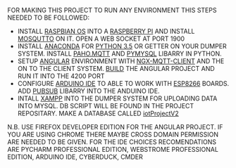 FOR MAKING THIS PROJECT TO RUN ANY ENVIRONMENT THIS STEPS NEEDED TO BE FOLLOWED:
- INSTALL [RASPBIAN OS](https://www.raspberrypi.org/downloads/raspbian/) INTO A [RASPBERRY PI](http://bdspeedytech.com/index.php?route=product/product&product_id=2674&search=RASPBERRY+PI) AND INSTALL [MOSQUTTO](https://www.instructables.com/id/Installing-MQTT-BrokerMosquitto-on-Raspberry-Pi/) ON IT. OPEN A WEB SOCKET AT PORT 1900
- INSTALL [ANACONDA](https://www.anaconda.com/download/) FOR [PYTHON 3.5](https://repo.anaconda.com/archive/Anaconda3-5.3.1-Windows-x86_64.exe) OR GETTER ON YOUR DUMPER SYSTEM. INSTALL [PAHO.MQTT](https://anaconda.org/wheeler-microfluidics/paho-mqtt) AND [PYMYSQL](https://pypi.org/project/PyMySQL/) LIBARRY IN PYTHON.
- SETUP [ANGULAR](https://angular.io/guide/quickstart) ENVIRONMENT WITH [NGX-MQTT-CLIENT](https://www.npmjs.com/package/ngx-mqtt-client) AND THE ON TO THE CLIENT SYSTEM. [BUILD](https://github.com/extinctCoder/iotProject_2/blob/master/angular.md) THE ANGULAR PROJECT AND RUN IT INTO THE 4200 PORT
- CONFIGURE [ARDUINO IDE](https://www.arduino.cc/en/Main/Software) TO ABLE TO WORK WITH [ESP8266](https://arduino-esp8266.readthedocs.io/en/2.4.2/) BOARDS. ADD [PUBSUB](https://github.com/knolleary/pubsubclient) LIBARRY INTO THE ANDUINO IDE.
- INTALL [XAMPP](https://www.apachefriends.org/download.html) INTO THE DUMPER SYSTEM FOR UPLOADING DATA INTO MYSQL. DB SCRIPT WILL BE FOUND IN THE PROJECT REPOSITARY. MAKE A DATABASE CALLED [iotProjectV2](https://github.com/extinctCoder/iotProject_2/blob/master/dataDumper/iotprojectv2.sql)

N.B.	USE FIREFOX DEVELOPER EDITION FOR THE ANGULAR PROJECT. IF YOU ARE USING CHROME THERE MAYBE CROSS DOMAIN PERMISSION ARE NEEDED TO BE GIVEN.
	FOR THE IDE CHOICES RECOMENDATIONS ARE PYCHARM PROFESSIONAL EDITION, WEBSTROME PROFESSIONAL EDITION, ARDUINO IDE, CYBERDUCK, CMDER
